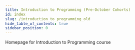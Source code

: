 ```yaml
---
title: Introduction to Programming (Pre-October Cohorts)
id: index
slug: /introduction_to_programming_old
hide_table_of_contents: true
sidebar_position: 0
---
```


Homepage for Introduction to Programming course
